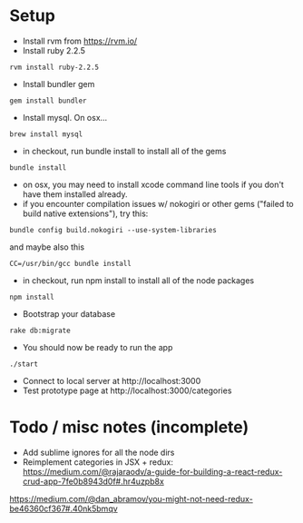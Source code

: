 # Setup
- Install rvm from https://rvm.io/
- Install ruby 2.2.5
~~~~
rvm install ruby-2.2.5
~~~~

- Install bundler gem
~~~~
gem install bundler
~~~~

- Install mysql. On osx...
~~~~
brew install mysql
~~~~

- in checkout, run bundle install to install all of the gems
~~~~
bundle install
~~~~

- on osx, you may need to install xcode command line tools if you don't have them installed already.
- if you encounter compilation issues w/ nokogiri or other gems ("failed to build native extensions"), try this:

~~~~
bundle config build.nokogiri --use-system-libraries
~~~~
and maybe also this

~~~~
CC=/usr/bin/gcc bundle install
~~~~

- in checkout, run npm install to install all of the node packages
~~~~
npm install
~~~~

- Bootstrap your database
~~~~
rake db:migrate
~~~~


- You should now be ready to run the app
~~~~
./start
~~~~

- Connect to local server at http://localhost:3000
- Test prototype page at http://localhost:3000/categories

# Todo / misc notes (incomplete)
- Add sublime ignores for all the node dirs
- Reimplement categories in JSX + redux: https://medium.com/@rajaraodv/a-guide-for-building-a-react-redux-crud-app-7fe0b8943d0f#.hr4uzpb8x


https://medium.com/@dan_abramov/you-might-not-need-redux-be46360cf367#.40nk5bmqv